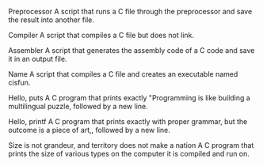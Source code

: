
Preprocessor
A script that runs a C file through the preprocessor and save the result into another file.

Compiler
A script that compiles a C file but does not link.

Assembler
A script that generates the assembly code of a C code and save it in an output file.

Name
A script that compiles a C file and creates an executable named cisfun.

Hello, puts
A C program that prints exactly "Programming is like building a multilingual puzzle, followed by a new line.

Hello, printf
A C program that prints exactly with proper grammar, but the outcome is a piece of art,, followed by a new line.

Size is not grandeur, and territory does not make a nation
A C program that prints the size of various types on the computer it is compiled and run on.

